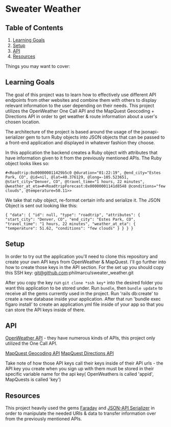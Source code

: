 # Sweater Weather

## Table of Contents
1. [Learning Goals](#learning-goals)
2. [Setup](#setup)
3. [API](#api)
4. [Resources](#resources)

Things you may want to cover:

## Learning Goals

The goal of this project was to learn how to effectively use different API endpoints from other websites and combine them with others to display relevant information to the user depending on their needs. This project utilizes the OpenWeather One Call API and the MapQuest Geocoding + Directions API in order to get weather & route information about a user's chosen location.

The architecture of the project is based around the usage of the jsonapi-serializer gem to turn Ruby objects into JSON objects that can be passed to a front-end application and displayed in whatever fashion they choose.

In this application the backend creates a Ruby object with attributes that have information given to it from the previously mentioned APIs.
The Ruby object looks likes so:

`#<Roadtrip:0x000000011429b5c0
 @duration="01:22:19",
 @end_city="Estes Park, CO",
 @id=nil,
 @lat=40.376129,
 @long=-105.523651,
 @start_city="Denver, CO",
 @travel_time="1 hours, 22 minutes",
 @weather_at_eta=#<RoadtripForecast:0x00000001141d8548 @conditions="few clouds", @temperature=50.11>>`
 
 We take that ruby object, re-format certain info and serialize it. The JSON Object is sent out looking like this:
 
 `{
    "data": {
        "id": null,
        "type": "roadtrip",
        "attributes": {
            "start_city": "Denver, CO",
            "end_city": "Estes Park, CO",
            "travel_time": "1 hours, 22 minutes",
            "weather_at_eta": {
                "temperature": 51.62,
                "conditions": "few clouds"
            }
        }
    }
}`

## Setup 

In order to try out the application you'll need to clone this repository and create your own API keys from OpenWeather & MapQuest. I'll go further into how to create those keys in the API section. For the set up you should copy this SSH key: git@github.com:philmarcu/sweater_weather.git

After you copy the key run `git clone *ssh key*` into the desired folder you want this application to be stored under. Run `bundle`, then `bundle update` to receive all the gems currently used in the project. Run 'rails db:create' to create a new database inside your application. After that run 'bundle exec figaro install' to create an application.yml file inside of your app so that you can store the API keys inside of there.

## API

[OpenWeather API](https://openweathermap.org/api, "OpenWeather API") - they have numerous kinds of APIs, this project only utilized the One Call API.

[MapQuest Geocoding API](https://developer.mapquest.com/documentation/geocoding-api/, "MapQuest Geocoding")
[MapQuest Directions API](https://developer.mapquest.com/documentation/directions-api/, "MapQuest Directions")

Take note of how those API keys call their keys inside of their API urls - the API key you create when you sign up with them must be stored in their specific variable name for the api key( OpenWeathers is called 'appid', MapQuests is called 'key')

## Resources

This project heavily used the gems [Faraday](https://lostisland.github.io/faraday/) and [JSON-API Serializer](https://github.com/jsonapi-serializer/jsonapi-serializer) in order to manipulate the needed URIs & data to transfer information over from the previously mentioned APIs.

